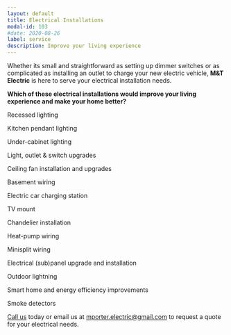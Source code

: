 ```yaml
---
layout: default
title: Electrical Installations
modal-id: 103
#date: 2020-08-26
label: service
description: Improve your living experience
---
```


Whether its small and straightforward as setting up dimmer switches or as complicated as installing an outlet to charge your new electric vehicle, **M&T Electric** is here to serve your electrical installation needs.

__Which of these electrical installations would improve your living experience and make your home better?__

Recessed lighting

Kitchen pendant lighting

Under-cabinet lighting

Light, outlet & switch upgrades

Ceiling fan installation and upgrades

Basement wiring

Electric car charging station

TV mount

Chandelier installation

Heat-pump wiring

Minisplit wiring

Electrical (sub)panel upgrade and installation

Outdoor lightning

Smart home and energy efficiency improvements

Smoke detectors

[Call us](tel:+14046677970) today or email us at mporter.electric@gmail.com to request a quote for your electrical needs.
